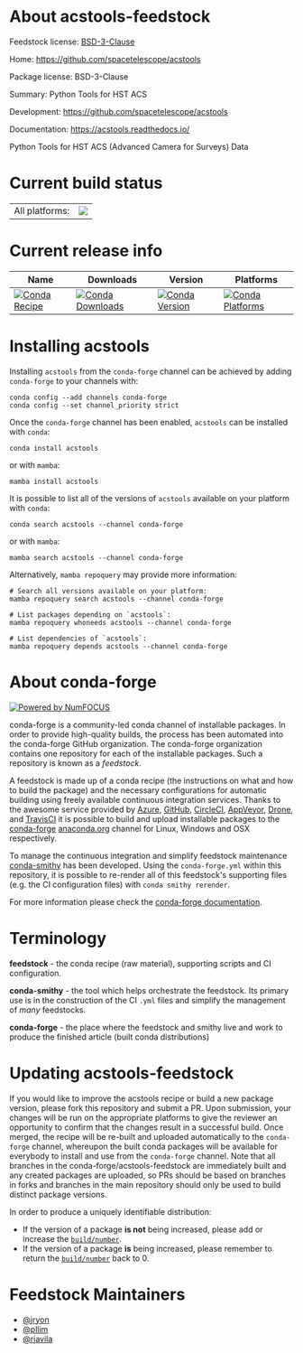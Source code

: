 About acstools-feedstock
========================

Feedstock license: [BSD-3-Clause](https://github.com/conda-forge/acstools-feedstock/blob/main/LICENSE.txt)

Home: https://github.com/spacetelescope/acstools

Package license: BSD-3-Clause

Summary: Python Tools for HST ACS

Development: https://github.com/spacetelescope/acstools

Documentation: https://acstools.readthedocs.io/

Python Tools for HST ACS (Advanced Camera for Surveys) Data

Current build status
====================


<table><tr><td>All platforms:</td>
    <td>
      <a href="https://dev.azure.com/conda-forge/feedstock-builds/_build/latest?definitionId=11431&branchName=main">
        <img src="https://dev.azure.com/conda-forge/feedstock-builds/_apis/build/status/acstools-feedstock?branchName=main">
      </a>
    </td>
  </tr>
</table>

Current release info
====================

| Name | Downloads | Version | Platforms |
| --- | --- | --- | --- |
| [![Conda Recipe](https://img.shields.io/badge/recipe-acstools-green.svg)](https://anaconda.org/conda-forge/acstools) | [![Conda Downloads](https://img.shields.io/conda/dn/conda-forge/acstools.svg)](https://anaconda.org/conda-forge/acstools) | [![Conda Version](https://img.shields.io/conda/vn/conda-forge/acstools.svg)](https://anaconda.org/conda-forge/acstools) | [![Conda Platforms](https://img.shields.io/conda/pn/conda-forge/acstools.svg)](https://anaconda.org/conda-forge/acstools) |

Installing acstools
===================

Installing `acstools` from the `conda-forge` channel can be achieved by adding `conda-forge` to your channels with:

```
conda config --add channels conda-forge
conda config --set channel_priority strict
```

Once the `conda-forge` channel has been enabled, `acstools` can be installed with `conda`:

```
conda install acstools
```

or with `mamba`:

```
mamba install acstools
```

It is possible to list all of the versions of `acstools` available on your platform with `conda`:

```
conda search acstools --channel conda-forge
```

or with `mamba`:

```
mamba search acstools --channel conda-forge
```

Alternatively, `mamba repoquery` may provide more information:

```
# Search all versions available on your platform:
mamba repoquery search acstools --channel conda-forge

# List packages depending on `acstools`:
mamba repoquery whoneeds acstools --channel conda-forge

# List dependencies of `acstools`:
mamba repoquery depends acstools --channel conda-forge
```


About conda-forge
=================

[![Powered by
NumFOCUS](https://img.shields.io/badge/powered%20by-NumFOCUS-orange.svg?style=flat&colorA=E1523D&colorB=007D8A)](https://numfocus.org)

conda-forge is a community-led conda channel of installable packages.
In order to provide high-quality builds, the process has been automated into the
conda-forge GitHub organization. The conda-forge organization contains one repository
for each of the installable packages. Such a repository is known as a *feedstock*.

A feedstock is made up of a conda recipe (the instructions on what and how to build
the package) and the necessary configurations for automatic building using freely
available continuous integration services. Thanks to the awesome service provided by
[Azure](https://azure.microsoft.com/en-us/services/devops/), [GitHub](https://github.com/),
[CircleCI](https://circleci.com/), [AppVeyor](https://www.appveyor.com/),
[Drone](https://cloud.drone.io/welcome), and [TravisCI](https://travis-ci.com/)
it is possible to build and upload installable packages to the
[conda-forge](https://anaconda.org/conda-forge) [anaconda.org](https://anaconda.org/)
channel for Linux, Windows and OSX respectively.

To manage the continuous integration and simplify feedstock maintenance
[conda-smithy](https://github.com/conda-forge/conda-smithy) has been developed.
Using the ``conda-forge.yml`` within this repository, it is possible to re-render all of
this feedstock's supporting files (e.g. the CI configuration files) with ``conda smithy rerender``.

For more information please check the [conda-forge documentation](https://conda-forge.org/docs/).

Terminology
===========

**feedstock** - the conda recipe (raw material), supporting scripts and CI configuration.

**conda-smithy** - the tool which helps orchestrate the feedstock.
                   Its primary use is in the construction of the CI ``.yml`` files
                   and simplify the management of *many* feedstocks.

**conda-forge** - the place where the feedstock and smithy live and work to
                  produce the finished article (built conda distributions)


Updating acstools-feedstock
===========================

If you would like to improve the acstools recipe or build a new
package version, please fork this repository and submit a PR. Upon submission,
your changes will be run on the appropriate platforms to give the reviewer an
opportunity to confirm that the changes result in a successful build. Once
merged, the recipe will be re-built and uploaded automatically to the
`conda-forge` channel, whereupon the built conda packages will be available for
everybody to install and use from the `conda-forge` channel.
Note that all branches in the conda-forge/acstools-feedstock are
immediately built and any created packages are uploaded, so PRs should be based
on branches in forks and branches in the main repository should only be used to
build distinct package versions.

In order to produce a uniquely identifiable distribution:
 * If the version of a package **is not** being increased, please add or increase
   the [``build/number``](https://docs.conda.io/projects/conda-build/en/latest/resources/define-metadata.html#build-number-and-string).
 * If the version of a package **is** being increased, please remember to return
   the [``build/number``](https://docs.conda.io/projects/conda-build/en/latest/resources/define-metadata.html#build-number-and-string)
   back to 0.

Feedstock Maintainers
=====================

* [@jryon](https://github.com/jryon/)
* [@pllim](https://github.com/pllim/)
* [@rjavila](https://github.com/rjavila/)

